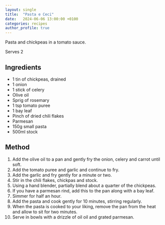 ```yaml
---
layout: single
title:  "Pasta e Ceci"
date:   2024-06-06 13:00:00 +0100
categories: recipes
author_profile: true
---
```

Pasta and chickpeas in a tomato sauce. 

Serves 2
## Ingredients
* 1 tin of chickpeas, drained
* 1 onion
* 1 stick of celery
* Olive oil
* Sprig of rosemary
* 1 tsp tomato puree
* 1 bay leaf
* Pinch of dried chili flakes
* Parmesan
* 150g small pasta
* 500ml stock

## Method
1. Add the olive oil to a pan and gently fry the onion, celery and carrot until soft. 
2. Add the tomato puree and garlic and continue to fry. 
3. Add the garlic and fry gently for a minute or two. 
4. Stir in the chili flakes, chickpas and stock. 
5. Using a hand blender, partially blend about a quarter of the chickpeas. 
6. If you have a parmesan rind, add this to the pan along with a bay leaf. 
7. Simmer for half an hour. 
8. Add the pasta and cook gently for 10 minutes, stirring regularly. 
9. When the pasta is cooked to your liking, remove the pan from the heat and allow to sit for two minutes. 
10. Serve in bowls with a drizzle of oil oil and grated parmesan. 